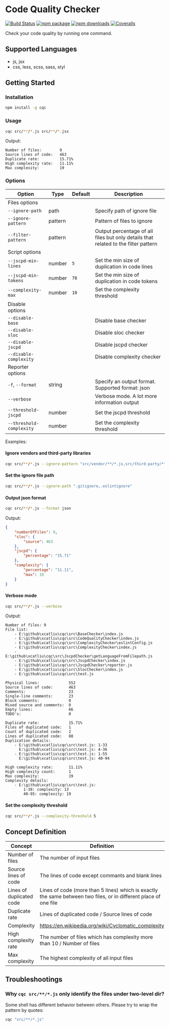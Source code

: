 # Code Quality Checker

[![Build Status](https://img.shields.io/travis/xcatliu/cqc.svg)](https://travis-ci.org/xcatliu/cqc) [![npm package](https://img.shields.io/npm/v/cqc.svg)](https://www.npmjs.org/package/cqc) [![npm downloads](http://img.shields.io/npm/dm/cqc.svg)](https://www.npmjs.org/package/cqc) [![Coveralls](https://img.shields.io/coveralls/xcatliu/cqc.svg)](https://coveralls.io/github/xcatliu/cqc)

Check your code quality by running one command.

## Supported Languages

- js, jsx
- css, less, scss, sass, styl

## Getting Started

### Installation

```sh
npm install -g cqc
```

### Usage

```sh
cqc src/**/*.js src/**/*.jsx
```

Output:

```
Number of files:        9
Source lines of code:   463
Duplicate rate:         15.71%
High complexity rate:   11.11%
Max complexity:         19
```

### Options

Option | Type | Default | Description
------ | ---- | ------- | -----------
Files options |
`--ignore-path` | path | | Specify path of ignore file
`--ignore-pattern` | pattern | | Pattern of files to ignore
`--filter-pattern` | pattern | | Output percentage of all files but only details that related to the filter pattern
Script options |
`--jscpd-min-lines` | number | `5` | Set the min size of duplication in code lines
`--jscpd-min-tokens` | number | `70` | Set the min size of duplication in code tokens
`--complexity-max` | number | `10` | Set the complexity threshold
Disable options |
`--disable-base` | | | Disable base checker
`--disable-sloc` | | | Disable sloc checker
`--disable-jscpd` | | | Disable jscpd checker
`--disable-complexity` | | | Disable complexity checker
Reporter options |
`-f`, `--format` | string | | Specify an output format. Supported format: json
`--verbose` | | | Verbose mode. A lot more information output
`--threshold-jscpd` | number | | Set the jscpd threshold
`--threshold-complexity` | number | | Set the complexity threshold

Examples:

#### Ignore vendors and third-party libraries

```sh
cqc src/**/*.js --ignore-pattern "src/vendor/**/*.js,src/third-party/**/*.js"
```

#### Set the ignore file path

```sh
cqc src/**/*.js --ignore-path ".gitignore,.eslintignore"
```

#### Output json format

```sh
cqc src/**/*.js --format json
```

Output:

```json
{
    "numberOfFiles": 9,
    "sloc": {
        "source": 463
    },
    "jscpd": {
        "percentage": "15.71"
    },
    "complexity": {
        "percentage": "11.11",
        "max": 19
    }
}
```

#### Verbose mode

```sh
cqc src/**/*.js --verbose
```

Output:

```
Number of files: 9
File list:
    - E:\github\xcatliu\cqc\src\BaseChecker\index.js
    - E:\github\xcatliu\cqc\src\CodeQualityChecker\index.js
    - E:\github\xcatliu\cqc\src\ComplexityChecker\eslintConfig.js
    - E:\github\xcatliu\cqc\src\ComplexityChecker\index.js
    - E:\github\xcatliu\cqc\src\JscpdChecker\getLanguageFromFilepath.js
    - E:\github\xcatliu\cqc\src\JscpdChecker\index.js
    - E:\github\xcatliu\cqc\src\JscpdChecker\reporter.js
    - E:\github\xcatliu\cqc\src\SlocChecker\index.js
    - E:\github\xcatliu\cqc\src\test.js

Physical lines:             552
Source lines of code:       463
Comments:                   23
Single-line comments:       23
Block comments:             0
Mixed source and comments:  0
Empty lines:                66
TODO's:                     0

Duplicate rate:             15.71%
Files of duplicated code:   1
Count of duplicated code:   2
Lines of duplicated code:   88
Duplication details:
    - E:\github\xcatliu\cqc\src\test.js: 1-33
      E:\github\xcatliu\cqc\src\test.js: 4-36
    - E:\github\xcatliu\cqc\src\test.js: 1-55
      E:\github\xcatliu\cqc\src\test.js: 40-94

High complexity rate:       11.11%
High complexity count:      1
Max complexity:             19
Complexity details:
    - E:\github\xcatliu\cqc\src\test.js:
        1-38: complexity: 13
        40-95: complexity: 19
```

#### Set the complexity threshold

```sh
cqc src/**/*.js --complexity-threshold 5
```

## Concept Definition

Concept | Definition
------- | ----------
Number of files             | The number of input files
Source lines of code        | The lines of code except commants and blank lines
Lines of duplicated code    | Lines of code (more than 5 lines) which is exactly the same between two files, or in different place of one file
Duplicate rate              | Lines of duplicated code / Source lines of code
Complexity                  | https://en.wikipedia.org/wiki/Cyclomatic_complexity
High complexity rate        | The number of files which has complexity more than 10 / Number of files
Max complexity              | The highest complexity of all input files

## Troubleshootings

### Why `cqc src/**/*.js` only identify the files under two-level dir?

Some shell has different behavior between others. Please try to wrap the pattern by quotes:

```sh
cqc "src/**/*.js"
```
